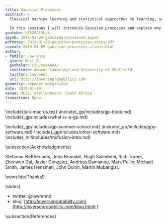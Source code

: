 ```yaml
---
title: Gaussian Processes
abstract: >
  Classical machine learning and statistical approaches to learning, such as neural networks and linear regression, assume a parametric form for functions. Gaussian process models are an alternative approach that assumes a probabilistic prior over functions. This brings benefits, in that uncertainty of function estimation is sustained throughout inference, and some challenges: algorithms for fitting Gaussian processes tend to be more complex than parametric models. 
  
  In this sessions I will introduce Gaussian processes and explain why sustaining uncertainty is important. 
youtube: U85XFCt3Lak
ipynb: 2019-01-09-gaussian-processes.ipynb
pdfnotes: 2019-01-09-gaussian-processes.notes.pdf
reveal: 2019-01-09-gaussian-processes.slides.html
author:
- family: Lawrence
  given: Neil D.
  gscholar: r3SJcvoAAAAJ
  institute: Amazon Cambridge and University of Sheffield
  twitter: lawrennd
  url: http://inverseprobability.com
geometry: a4paper,margin=2cm
date: 2019-01-09
venue: MLSS, Stellenbosch, South Africa
transition: None
---
```


\include{talk-macros.tex}
\include{_gp/includes/gp-book.md}
\include{_gp/includes/what-is-a-gp.md}

\include{_gp/includes/gp-summer-school.md}
\include{_gp/includes/gpy-software.md}
\include{_gp/includes/other-software.md}
\include{_ml/includes/mxfusion-intro.md}

\subsection{Acknowledgments}

Stefanos Eleftheriadis, John Bronskill, Hugh Salimbeni, Rich Turner, Zhenwen Dai, Javier Gonzalez, Andreas Damianou, Mark Pullin, Michael Smith, James Hensman, John Quinn, Martin Mubangizi.


\newslide{Thanks!}

\slides{
* twitter: \@lawrennd
* blog: [http://inverseprobability.com](http://inverseprobability.com/blog.html)
}

\subsection{References}





